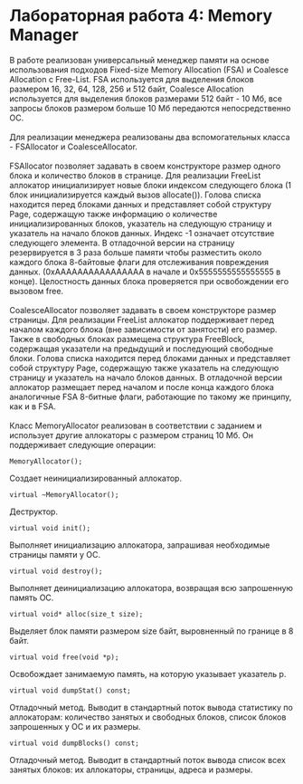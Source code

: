 # Лабораторная работа 4: Memory Manager

В работе реализован универсальный менеджер памяти на основе использования подходов Fixed-size Memory Allocation (FSA) и Coalesce Allocation с Free-List. FSA используется для выделения блоков размером 16, 32, 64, 128, 256 и 512 байт, Coalesce Allocation используется для выделения блоков размерами 512 байт - 10 Мб, все запросы блоков размером больше 10 Мб передаются непосредственно ОС.<br /><br />
Для реализации менеджера реализованы два вспомогательных класса - FSAllocator и CoalesceAllocator.<br /><br />
FSAllocator позволяет задавать в своем конструкторе размер одного блока и количество блоков в странице. Для реализации FreeList аллокатор инициализирует новые блоки индексом следующего блока (1 блок инициализируется каждый вызов allocate()). Голова списка находится перед блоками данных и представляет собой структуру Page, содержащую также информацию о количестве инициализированных блоков, указатель на следующую страницу и указатель на начало блоков данных. Индекс -1 означает отсутствие следующего элемента. В отладочной версии на страницу резервируется в 3 раза больше памяти чтобы разместить около каждого блока 8-байтовые флаги для отслеживания повреждения данных. (0xAAAAAAAAAAAAAAAA в начале и 0x5555555555555555 в конце). Целостность данных блока проверяется при освобождении его вызовом free.<br /><br />
CoalesceAllocator позволяет задавать в своем конструкторе размер страницы. Для реализации FreeList аллокатор поддерживает перед началом каждого блока (вне зависимости от занятости) его размер. Также в свободных блоках размещена структура FreeBlock, содержащая указатели на предыдущий и последующий свободные блоки. Голова списка находится перед блоками данных и представляет собой структуру Page, содержащую также указатель на следующую страницу и указатель на начало блоков данных.  В отладочной версии аллокатор размещает перед началом и после конца каждого блока аналогичные FSA 8-битные флаги, работающие по такому же принципу, как и в FSA.<br /><br />
Класс MemoryAllocator реализован в соответствии с заданием и использует другие аллокаторы с размером страниц 10 Мб. Он поддерживает следующие операции:<br /> 
```
MemoryAllocator();
```
Создает неинициализированный аллокатор.
```
virtual ~MemoryAllocator();
```
Деструктор.
```
virtual void init();
```
Выполняет инициализацию аллокатора, запрашивая необходимые страницы памяти у ОС.
```
virtual void destroy();
```
Выполняет деинициализацию аллокатора, возвращая всю
запрошенную память ОС.
```
virtual void* alloc(size_t size);
```
Выделяет блок памяти размером size байт, выровненный по границе
в 8 байт.
```
virtual void free(void *p);
```
Освобождает занимаемую память, на которую указывает указатель p.
```
virtual void dumpStat() const;
```
Отладочный метод. Выводит в стандартный поток вывода статистику по аллокаторам: количество занятых и свободных блоков, список блоков запрошенных у ОС и их размеры.
```
virtual void dumpBlocks() const;
```
Отладочный метод. Выводит в стандартный поток вывода список всех занятых блоков: их аллокаторы, страницы, адреса и размеры.
